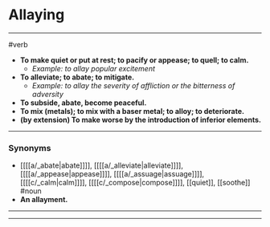 # Allaying
---
#verb
- **To make quiet or put at rest; to pacify or appease; to quell; to calm.**
	- _Example: to allay popular excitement_
- **To alleviate; to abate; to mitigate.**
	- _Example: to allay the severity of affliction or the bitterness of adversity_
- **To subside, abate, become peaceful.**
- **To mix (metals); to mix with a baser metal; to alloy; to deteriorate.**
- **(by extension) To make worse by the introduction of inferior elements.**
---
### Synonyms
- [[[[a/_abate|abate]]]], [[[[a/_alleviate|alleviate]]]], [[[[a/_appease|appease]]]], [[[[a/_assuage|assuage]]]], [[[[c/_calm|calm]]]], [[[[c/_compose|compose]]]], [[quiet]], [[soothe]]
#noun
- **An allayment.**
---
---
